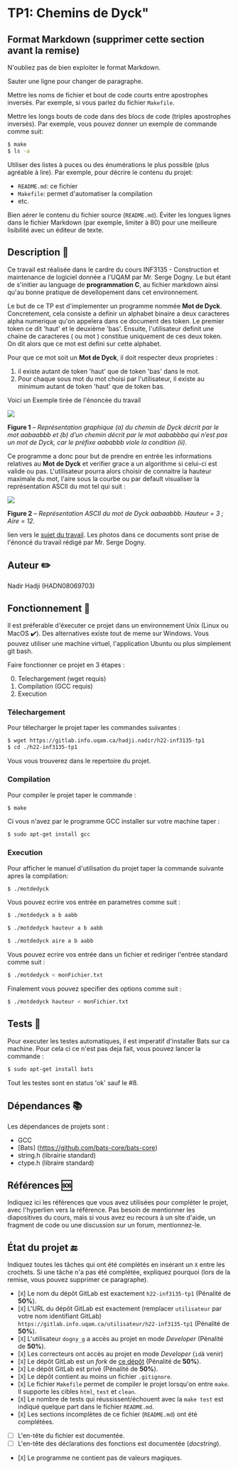 # TP1: Chemins de Dyck"

## Format Markdown (supprimer cette section avant la remise)

N'oubliez pas de bien exploiter le format Markdown.

Sauter une ligne pour changer de paragraphe.

Mettre les noms de fichier et bout de code courts entre apostrophes inversés.
Par exemple, si vous parlez du fichier `Makefile`.

Mettre les longs bouts de code dans des blocs de code (triples apostrophes
inversés). Par exemple, vous pouvez donner un exemple de commande comme suit:

```sh
$ make
$ ls -a
```

Utiliser des listes à puces ou des énumérations le plus possible (plus agréable
à lire). Par exemple, pour décrire le contenu du projet:

* `README.md`: ce fichier
* `Makefile`: permet d'automatiser la compilation
* etc.

Bien aérer le contenu du fichier source (`README.md`). Éviter les longues
lignes dans le fichier Markdown (par exemple, limiter à 80) pour une meilleure
lisibilité avec un éditeur de texte.

## Description :bookmark_tabs: ##

Ce travail est réalisée dans le cardre du cours INF3135 - Construction et maintenance de logiciel 
donnée a l'UQAM par Mr. Serge Dogny. Le but étant de s'initier au language de **programmation C**,
au fichier markdown ainsi qu'au bonne pratique de devellopement dans cet environnement.

Le but de ce TP est d'implementer un programme nommée **Mot de Dyck**. Concretement, 
cela consiste a definir un alphabet binaire a deux caracteres alpha numerique qu'on appelera dans ce 
document des token. Le premier token ce dit 'haut' et le deuxième 'bas'. Ensuite, l'utilisateur definit une chaine de caracteres ( ou mot ) constitue uniquement de ces deux token. On dit alors que ce mot est defini sur cette alphabet.

Pour que ce mot soit un **Mot de Dyck**, il doit respecter deux proprietes :

  1. il existe autant de token 'haut' que de token 'bas' dans le mot.
  2. Pour chaque sous mot du mot choisi par l'utilisateur, il existe au minimum autant de token 'haut' que de token bas.

Voici un Exemple tirée de l'énoncée du travail

![](misc/figure1.png)

**Figure 1** – _Représentation graphique (a) du chemin de Dyck décrit par le mot aabaabbb et (b) d’un chemin décrit par le mot aababbba qui n’est pas un mot de Dyck, car le préfixe aababbb viole la condition (ii)_.

Ce programme a donc pour but de prendre en entrée les informations relatives au **Mot de Dyck** et verifier grace a un algorithme si celui-ci est valide ou pas. L'utilisateur pourra alors choisir de connaitre la hauteur maximale du mot, l'aire sous la courbe ou par default visualiser la représentation ASCII du mot tel qui suit :

![](misc/figure2.png)

**Figure 2** – _Représentation ASCII du mot de Dyck aabaabbb. Hauteur = 3 ; Aire = 12._


lien vers le [sujet du travail](sujet.md).
Les photos dans ce documents sont prise de l'énoncé du travail rédigé par Mr. Serge Dogny.

## Auteur :pencil2:

Nadir Hadji (HADN08069703)

## Fonctionnement :wrench: ##

Il est préferable d'éxecuter ce projet dans un environnement Unix (Linux ou MacOS :heavy_check_mark:).
Des alternatives existe tout de meme sur Windows. Vous pouvez utiliser une machine virtuel, l'application Ubuntu ou plus simplement git bash.

Faire fonctionner ce projet en 3 étapes :

0. Telechargement (wget requis)
1. Compilation (GCC requis)
2. Execution

### Télechargement ###
Pour télecharger le projet taper les commandes suivantes :

```sh
$ wget https://gitlab.info.uqam.ca/hadji.nadir/h22-inf3135-tp1
$ cd ./h22-inf3135-tp1
```

Vous vous trouverez dans le repertoire du projet.

### Compilation ###
Pour compiler le projet taper le commande : 

```sh
$ make
```

Ci vous n'avez par le programme GCC installer sur votre machine taper : 

```sh
$ sudo apt-get install gcc
```

### Execution ###

Pour afficher le manuel d'utilisation du projet taper la commande suivante apres la compilation:

```sh
$ ./motdedyck
```

Vous pouvez ecrire vos entrée en parametres comme suit :

```sh
$ ./motdedyck a b aabb
```

```sh
$ ./motdedyck hauteur a b aabb
```

```sh
$ ./motdedyck aire a b aabb
```

Vous pouvez ecrire vos entrée dans un fichier et rediriger l'entrée standard comme suit : 

```sh
$ ./motdedyck < monFichier.txt
```

Finalement vous pouvez specifier des options comme suit : 

```sh
$ ./motdedyck hauteur < monFichier.txt
```

## Tests :hammer: ##

Pour executer les testes automatiques, il est imperatif d'installer Bats sur ca machine. Pour cela ci ce n'est pas deja fait, vous pouvez lancer la commande : 

```sh
$ sudo apt-get install bats
```

Tout les testes sont en status 'ok' sauf le #8.


## Dépendances :books: ##

Les dépendances de projets sont : 

* GCC
* [Bats] (https://github.com/bats-core/bats-core)
* string.h (librairie standard)
* ctype.h (libraire standard)

## Références :sos: ##

Indiquez ici les références que vous avez utilisées pour compléter le projet,
avec l'hyperlien vers la référence. Pas besoin de mentionner les diapositives
du cours, mais si vous avez eu recours à un site d'aide, un fragment de code ou
une discussion sur un forum, mentionnez-le.

## État du projet :end: ##

Indiquez toutes les tâches qui ont été complétés en insérant un `X` entre les
crochets. Si une tâche n'a pas été complétée, expliquez pourquoi (lors de la
remise, vous pouvez supprimer ce paragraphe).

* [`X`] Le nom du dépôt GitLab est exactement `h22-inf3135-tp1` (Pénalité de
  **50%**).
* [`X`] L'URL du dépôt GitLab est exactement (remplacer `utilisateur` par votre
  nom identifiant GitLab) `https://gitlab.info.uqam.ca/utilisateur/h22-inf3135-tp1`
  (Pénalité de **50%**).
* [`X`] L'utilisateur `dogny_g` a accès au projet en mode *Developer*
  (Pénalité de **50%**).
* [`X`] Les correcteurs ont accès au projet en mode *Developer* (`id`à venir)
* [`X`] Le dépôt GitLab est un *fork* de [ce
  dépôt](https://gitlab.info.uqam.ca/inf3135-sdo/h22-inf3135-tp1)
  (Pénalité de **50%**).
* [`X`] Le dépôt GitLab est privé (Pénalité de **50%**).
* [`X`] Le dépôt contient au moins un fichier `.gitignore`.
* [`X`] Le fichier `Makefile` permet de compiler le projet lorsqu'on entre
  `make`. Il supporte les cibles `html`, `test` et `clean`.
* [`X`] Le nombre de tests qui réussissent/échouent avec la `make test` est
  indiqué quelque part dans le fichier `README.md`.
* [`X`] Les sections incomplètes de ce fichier (`README.md`) ont été complétées.
* [ ] L'en-tête du fichier est documentée.
* [ ] L'en-tête des déclarations des fonctions est documentée (*docstring*).
* [`X`] Le programme ne contient pas de valeurs magiques.
